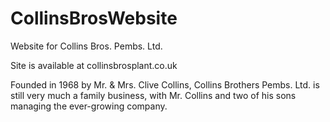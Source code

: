 CollinsBrosWebsite
==================

Website for Collins Bros. Pembs. Ltd.


Site is available at collinsbrosplant.co.uk

Founded in 1968 by Mr. & Mrs. Clive Collins, Collins Brothers Pembs. Ltd. is still very much a family business, with Mr. Collins and two of his sons managing the ever-growing company.
